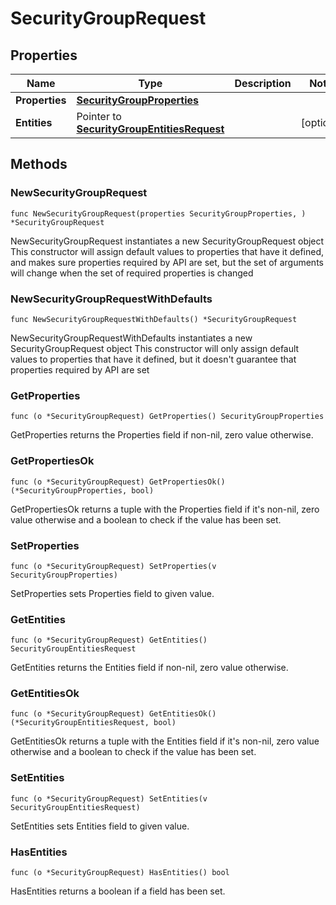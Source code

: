 # SecurityGroupRequest

## Properties

|Name | Type | Description | Notes|
|------------ | ------------- | ------------- | -------------|
|**Properties** | [**SecurityGroupProperties**](SecurityGroupProperties.md) |  | |
|**Entities** | Pointer to [**SecurityGroupEntitiesRequest**](SecurityGroupEntitiesRequest.md) |  | [optional] |

## Methods

### NewSecurityGroupRequest

`func NewSecurityGroupRequest(properties SecurityGroupProperties, ) *SecurityGroupRequest`

NewSecurityGroupRequest instantiates a new SecurityGroupRequest object
This constructor will assign default values to properties that have it defined,
and makes sure properties required by API are set, but the set of arguments
will change when the set of required properties is changed

### NewSecurityGroupRequestWithDefaults

`func NewSecurityGroupRequestWithDefaults() *SecurityGroupRequest`

NewSecurityGroupRequestWithDefaults instantiates a new SecurityGroupRequest object
This constructor will only assign default values to properties that have it defined,
but it doesn't guarantee that properties required by API are set

### GetProperties

`func (o *SecurityGroupRequest) GetProperties() SecurityGroupProperties`

GetProperties returns the Properties field if non-nil, zero value otherwise.

### GetPropertiesOk

`func (o *SecurityGroupRequest) GetPropertiesOk() (*SecurityGroupProperties, bool)`

GetPropertiesOk returns a tuple with the Properties field if it's non-nil, zero value otherwise
and a boolean to check if the value has been set.

### SetProperties

`func (o *SecurityGroupRequest) SetProperties(v SecurityGroupProperties)`

SetProperties sets Properties field to given value.


### GetEntities

`func (o *SecurityGroupRequest) GetEntities() SecurityGroupEntitiesRequest`

GetEntities returns the Entities field if non-nil, zero value otherwise.

### GetEntitiesOk

`func (o *SecurityGroupRequest) GetEntitiesOk() (*SecurityGroupEntitiesRequest, bool)`

GetEntitiesOk returns a tuple with the Entities field if it's non-nil, zero value otherwise
and a boolean to check if the value has been set.

### SetEntities

`func (o *SecurityGroupRequest) SetEntities(v SecurityGroupEntitiesRequest)`

SetEntities sets Entities field to given value.

### HasEntities

`func (o *SecurityGroupRequest) HasEntities() bool`

HasEntities returns a boolean if a field has been set.


